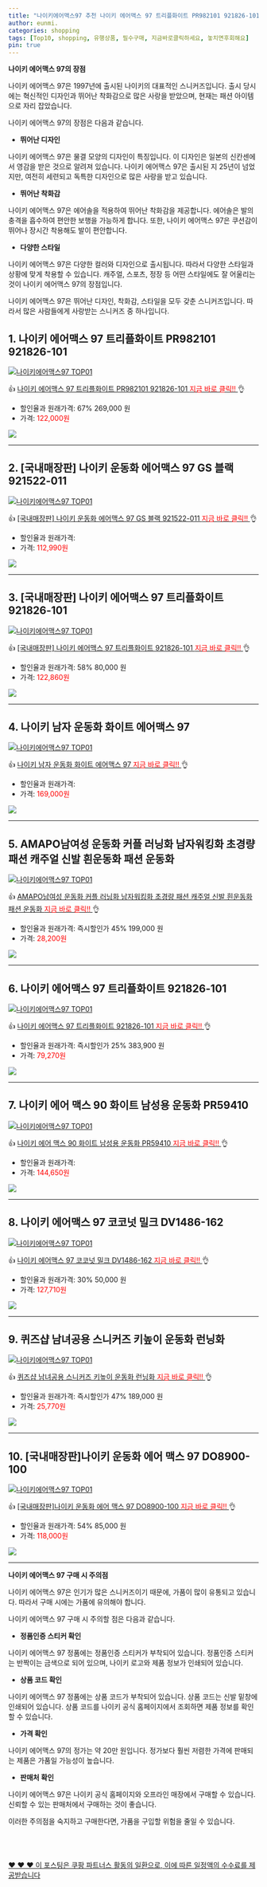 ```yaml
---
title: "나이키에어맥스97 추천 나이키 에어맥스 97 트리플화이트 PR982101 921826-101 비교 장점 추천"
author: eunmi.
categories: shopping
tags: [Top10, shopping, 유행상품, 필수구매, 지금바로클릭하세요, 놓치면후회해요]
pin: true
---
```

**나이키 에어맥스 97의 장점**

나이키 에어맥스 97은 1997년에 출시된 나이키의 대표적인 스니커즈입니다. 출시 당시에는 혁신적인 디자인과 뛰어난 착화감으로 많은 사랑을 받았으며, 현재는 패션 아이템으로 자리 잡았습니다.

나이키 에어맥스 97의 장점은 다음과 같습니다.

* **뛰어난 디자인**

나이키 에어맥스 97은 물결 모양의 디자인이 특징입니다. 이 디자인은 일본의 신칸센에서 영감을 받은 것으로 알려져 있습니다. 나이키 에어맥스 97은 출시된 지 25년이 넘었지만, 여전히 세련되고 독특한 디자인으로 많은 사랑을 받고 있습니다.

* **뛰어난 착화감**

나이키 에어맥스 97은 에어솔을 적용하여 뛰어난 착화감을 제공합니다. 에어솔은 발의 충격을 흡수하여 편안한 보행을 가능하게 합니다. 또한, 나이키 에어맥스 97은 쿠션감이 뛰어나 장시간 착용해도 발이 편안합니다.

* **다양한 스타일**

나이키 에어맥스 97은 다양한 컬러와 디자인으로 출시됩니다. 따라서 다양한 스타일과 상황에 맞게 착용할 수 있습니다. 캐주얼, 스포츠, 정장 등 어떤 스타일에도 잘 어울리는 것이 나이키 에어맥스 97의 장점입니다.

나이키 에어맥스 97은 뛰어난 디자인, 착화감, 스타일을 모두 갖춘 스니커즈입니다. 따라서 많은 사람들에게 사랑받는 스니커즈 중 하나입니다.

   

## 1. 나이키 에어맥스 97 트리플화이트 PR982101 921826-101

[![나이키에어맥스97 TOP01](https://thumbnail7.coupangcdn.com/thumbnails/remote/230x230ex/image/vendor_inventory/356b/2b36423ac7594fcb729c0dae928b096dd9289719924da0021a8c6bb3ae1f.png)](https://link.coupang.com/re/AFFSDP?lptag=AF3617701&subid=GithubCoopas&pageKey=7405879285&traceid=V0-153&itemId=19177987195&vendorItemId=87508760368)


👍 [나이키 에어맥스 97 트리플화이트 PR982101 921826-101 <font color=red> 지금 바로 클릭!! </font> ](https://link.coupang.com/re/AFFSDP?lptag=AF3617701&subid=GithubCoopas&pageKey=7405879285&traceid=V0-153&itemId=19177987195&vendorItemId=87508760368) 👌 


- 할인율과 원래가격: 67%  269,000   원
- 가격: <span style='color:red'>122,000원</span>

[![](/discount_price.png)](https://link.coupang.com/re/AFFSDP?lptag=AF3617701&subid=GithubCoopas&pageKey=7405879285&traceid=V0-153&itemId=19177987195&vendorItemId=87508760368)

---


   

## 2. [국내매장판] 나이키 운동화 에어맥스 97 GS 블랙 921522-011

[![나이키에어맥스97 TOP01](https://thumbnail10.coupangcdn.com/thumbnails/remote/230x230ex/image/vendor_inventory/d57c/812d1288dd19e90f4e016f585e0a48ef456851eade9efc34d05eb6aa0643.jpg)](https://link.coupang.com/re/AFFSDP?lptag=AF3617701&subid=GithubCoopas&pageKey=6920399088&traceid=V0-153&itemId=16709363000&vendorItemId=87418092785)


👍 [[국내매장판] 나이키 운동화 에어맥스 97 GS 블랙 921522-011 <font color=red> 지금 바로 클릭!! </font> ](https://link.coupang.com/re/AFFSDP?lptag=AF3617701&subid=GithubCoopas&pageKey=6920399088&traceid=V0-153&itemId=16709363000&vendorItemId=87418092785) 👌 


- 할인율과 원래가격: 
- 가격: <span style='color:red'>112,990원</span>

[![](/discount_price.png)](https://link.coupang.com/re/AFFSDP?lptag=AF3617701&subid=GithubCoopas&pageKey=6920399088&traceid=V0-153&itemId=16709363000&vendorItemId=87418092785)

---


   

## 3. [국내매장판] 나이키 에어맥스 97 트리플화이트 921826-101

[![나이키에어맥스97 TOP01](https://thumbnail6.coupangcdn.com/thumbnails/remote/230x230ex/image/vendor_inventory/f84b/e42d9d2e0d8b4798c7c352f5663dca1da9c289bc605d6f54f915faddf3af.jpg)](https://link.coupang.com/re/AFFSDP?lptag=AF3617701&subid=GithubCoopas&pageKey=7392629026&traceid=V0-153&itemId=19303765616&vendorItemId=86418166912)


👍 [[국내매장판] 나이키 에어맥스 97 트리플화이트 921826-101 <font color=red> 지금 바로 클릭!! </font> ](https://link.coupang.com/re/AFFSDP?lptag=AF3617701&subid=GithubCoopas&pageKey=7392629026&traceid=V0-153&itemId=19303765616&vendorItemId=86418166912) 👌 


- 할인율과 원래가격: 58%  80,000   원
- 가격: <span style='color:red'>122,860원</span>

[![](/discount_price.png)](https://link.coupang.com/re/AFFSDP?lptag=AF3617701&subid=GithubCoopas&pageKey=7392629026&traceid=V0-153&itemId=19303765616&vendorItemId=86418166912)

---


   

## 4. 나이키 남자 운동화 화이트 에어맥스 97

[![나이키에어맥스97 TOP01](https://thumbnail7.coupangcdn.com/thumbnails/remote/230x230ex/image/vendor_inventory/4216/e1eec7108d582a03dd656e91d5c22ca32b6b0967e71e8b3680d5992b1731.jpg)](https://link.coupang.com/re/AFFSDP?lptag=AF3617701&subid=GithubCoopas&pageKey=7457805416&traceid=V0-153&itemId=19431725485&vendorItemId=87323813220)


👍 [나이키 남자 운동화 화이트 에어맥스 97 <font color=red> 지금 바로 클릭!! </font> ](https://link.coupang.com/re/AFFSDP?lptag=AF3617701&subid=GithubCoopas&pageKey=7457805416&traceid=V0-153&itemId=19431725485&vendorItemId=87323813220) 👌 


- 할인율과 원래가격: 
- 가격: <span style='color:red'>169,000원</span>

[![](/discount_price.png)](https://link.coupang.com/re/AFFSDP?lptag=AF3617701&subid=GithubCoopas&pageKey=7457805416&traceid=V0-153&itemId=19431725485&vendorItemId=87323813220)

---


   

## 5. AMAPO남여성 운동화 커플 러닝화 남자워킹화 초경량 패션 캐주얼 신발 흰운동화 패션 운동화

[![나이키에어맥스97 TOP01](https://thumbnail8.coupangcdn.com/thumbnails/remote/230x230ex/image/vendor_inventory/9cb1/54b6d21d7730e3bbba1bbacbb3344a05dfd3c3fb4684c2e6ec855e4721d5.jpg)](https://link.coupang.com/re/AFFSDP?lptag=AF3617701&subid=GithubCoopas&pageKey=7032618253&traceid=V0-153&itemId=17360988246&vendorItemId=84530946298)


👍 [AMAPO남여성 운동화 커플 러닝화 남자워킹화 초경량 패션 캐주얼 신발 흰운동화 패션 운동화 <font color=red> 지금 바로 클릭!! </font> ](https://link.coupang.com/re/AFFSDP?lptag=AF3617701&subid=GithubCoopas&pageKey=7032618253&traceid=V0-153&itemId=17360988246&vendorItemId=84530946298) 👌 


- 할인율과 원래가격: 즉시할인가 45%  199,000   원
- 가격: <span style='color:red'>28,200원</span>

[![](/discount_price.png)](https://link.coupang.com/re/AFFSDP?lptag=AF3617701&subid=GithubCoopas&pageKey=7032618253&traceid=V0-153&itemId=17360988246&vendorItemId=84530946298)

---


   

## 6. 나이키 에어맥스 97 트리플화이트 921826-101

[![나이키에어맥스97 TOP01](https://thumbnail9.coupangcdn.com/thumbnails/remote/230x230ex/image/vendor_inventory/38bc/27a7dcd05d96a976f3b9144ba500f0d2c62be50f53d80f5de6c4ccce305f.jpg)](https://link.coupang.com/re/AFFSDP?lptag=AF3617701&subid=GithubCoopas&pageKey=6957882830&traceid=V0-153&itemId=16927874176&vendorItemId=87471011310)


👍 [나이키 에어맥스 97 트리플화이트 921826-101 <font color=red> 지금 바로 클릭!! </font> ](https://link.coupang.com/re/AFFSDP?lptag=AF3617701&subid=GithubCoopas&pageKey=6957882830&traceid=V0-153&itemId=16927874176&vendorItemId=87471011310) 👌 


- 할인율과 원래가격: 즉시할인가 25%  383,900   원
- 가격: <span style='color:red'>79,270원</span>

[![](/discount_price.png)](https://link.coupang.com/re/AFFSDP?lptag=AF3617701&subid=GithubCoopas&pageKey=6957882830&traceid=V0-153&itemId=16927874176&vendorItemId=87471011310)

---


   

## 7. 나이키 에어 맥스 90 화이트 남성용 운동화 PR59410

[![나이키에어맥스97 TOP01](https://thumbnail7.coupangcdn.com/thumbnails/remote/230x230ex/image/vendor_inventory/445e/207a391a6475b0c2215c3e76561e201e22afa3ea4a2b6bbdf2c89eb63293.jpg)](https://link.coupang.com/re/AFFSDP?lptag=AF3617701&subid=GithubCoopas&pageKey=7401288243&traceid=V0-153&itemId=19157348935&vendorItemId=85125562584)


👍 [나이키 에어 맥스 90 화이트 남성용 운동화 PR59410 <font color=red> 지금 바로 클릭!! </font> ](https://link.coupang.com/re/AFFSDP?lptag=AF3617701&subid=GithubCoopas&pageKey=7401288243&traceid=V0-153&itemId=19157348935&vendorItemId=85125562584) 👌 


- 할인율과 원래가격: 
- 가격: <span style='color:red'>144,650원</span>

[![](/discount_price.png)](https://link.coupang.com/re/AFFSDP?lptag=AF3617701&subid=GithubCoopas&pageKey=7401288243&traceid=V0-153&itemId=19157348935&vendorItemId=85125562584)

---


   

## 8. 나이키 에어맥스 97 코코넛 밀크 DV1486-162

[![나이키에어맥스97 TOP01](https://thumbnail10.coupangcdn.com/thumbnails/remote/230x230ex/image/vendor_inventory/403f/be95b401635ed66b4cdc7013c49fe4751b0a1037b528213cd81e53f5f815.jpg)](https://link.coupang.com/re/AFFSDP?lptag=AF3617701&subid=GithubCoopas&pageKey=7432712254&traceid=V0-153&itemId=19308062156&vendorItemId=86422377342)


👍 [나이키 에어맥스 97 코코넛 밀크 DV1486-162 <font color=red> 지금 바로 클릭!! </font> ](https://link.coupang.com/re/AFFSDP?lptag=AF3617701&subid=GithubCoopas&pageKey=7432712254&traceid=V0-153&itemId=19308062156&vendorItemId=86422377342) 👌 


- 할인율과 원래가격: 30%  50,000   원
- 가격: <span style='color:red'>127,710원</span>

[![](/discount_price.png)](https://link.coupang.com/re/AFFSDP?lptag=AF3617701&subid=GithubCoopas&pageKey=7432712254&traceid=V0-153&itemId=19308062156&vendorItemId=86422377342)

---


   

## 9. 퀴즈샵 남녀공용 스니커즈 키높이 운동화 런닝화

[![나이키에어맥스97 TOP01](https://thumbnail10.coupangcdn.com/thumbnails/remote/230x230ex/image/vendor_inventory/76bd/b3901ff3d9aeec92366e0edb6ee62de33ea0283d19739438dc699cdd82d2.jpg)](https://link.coupang.com/re/AFFSDP?lptag=AF3617701&subid=GithubCoopas&pageKey=7604068279&traceid=V0-153&itemId=20122762074&vendorItemId=87217143885)


👍 [퀴즈샵 남녀공용 스니커즈 키높이 운동화 런닝화 <font color=red> 지금 바로 클릭!! </font> ](https://link.coupang.com/re/AFFSDP?lptag=AF3617701&subid=GithubCoopas&pageKey=7604068279&traceid=V0-153&itemId=20122762074&vendorItemId=87217143885) 👌 


- 할인율과 원래가격: 즉시할인가 47%  189,000   원
- 가격: <span style='color:red'>25,770원</span>

[![](/discount_price.png)](https://link.coupang.com/re/AFFSDP?lptag=AF3617701&subid=GithubCoopas&pageKey=7604068279&traceid=V0-153&itemId=20122762074&vendorItemId=87217143885)

---


   

## 10. [국내매장판]나이키 운동화 에어 맥스 97 DO8900-100

[![나이키에어맥스97 TOP01](https://thumbnail8.coupangcdn.com/thumbnails/remote/230x230ex/image/vendor_inventory/3fa9/7410f165a7e69d4400773e4d92e63302be2d2a948f0833e83366b63d68eb.jpg)](https://link.coupang.com/re/AFFSDP?lptag=AF3617701&subid=GithubCoopas&pageKey=6686920894&traceid=V0-153&itemId=19462102821&vendorItemId=87489632615)


👍 [[국내매장판]나이키 운동화 에어 맥스 97 DO8900-100 <font color=red> 지금 바로 클릭!! </font> ](https://link.coupang.com/re/AFFSDP?lptag=AF3617701&subid=GithubCoopas&pageKey=6686920894&traceid=V0-153&itemId=19462102821&vendorItemId=87489632615) 👌 


- 할인율과 원래가격: 54%  85,000   원
- 가격: <span style='color:red'>118,000원</span>

[![](/discount_price.png)](https://link.coupang.com/re/AFFSDP?lptag=AF3617701&subid=GithubCoopas&pageKey=6686920894&traceid=V0-153&itemId=19462102821&vendorItemId=87489632615)

---
**나이키 에어맥스 97 구매 시 주의점**

나이키 에어맥스 97은 인기가 많은 스니커즈이기 때문에, 가품이 많이 유통되고 있습니다. 따라서 구매 시에는 가품에 유의해야 합니다.

나이키 에어맥스 97 구매 시 주의할 점은 다음과 같습니다.

* **정품인증 스티커 확인**

나이키 에어맥스 97 정품에는 정품인증 스티커가 부착되어 있습니다. 정품인증 스티커는 반짝이는 금색으로 되어 있으며, 나이키 로고와 제품 정보가 인쇄되어 있습니다.

* **상품 코드 확인**

나이키 에어맥스 97 정품에는 상품 코드가 부착되어 있습니다. 상품 코드는 신발 밑창에 인쇄되어 있습니다. 상품 코드를 나이키 공식 홈페이지에서 조회하면 제품 정보를 확인할 수 있습니다.

* **가격 확인**

나이키 에어맥스 97의 정가는 약 20만 원입니다. 정가보다 훨씬 저렴한 가격에 판매되는 제품은 가품일 가능성이 높습니다.

* **판매처 확인**

나이키 에어맥스 97은 나이키 공식 홈페이지와 오프라인 매장에서 구매할 수 있습니다. 신뢰할 수 있는 판매처에서 구매하는 것이 좋습니다.

이러한 주의점을 숙지하고 구매한다면, 가품을 구입할 위험을 줄일 수 있습니다.<br><br><br><br><br> [ ❤ ❤ ❤ 이 포스팅은 쿠팡 파트너스 활동의 일환으로, 이에 따른 일정액의 수수료를 제공받습니다](https://link.coupang.com/a/bcEFyh)